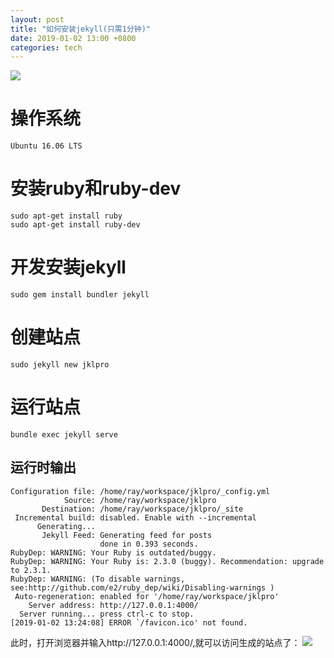 ```yaml
---
layout: post
title: "如何安装jekyll(只需1分钟)"
date: 2019-01-02 13:00 +0800
categories: tech
---
```


[![](http://rayxyz.github.io/assets/images/general/install-jekyll-in-a-minute.png)](http://rayxyz.github.io/assets/images/general/install-jekyll-in-a-minute.png)

# 操作系统
```
Ubuntu 16.06 LTS
```

# 安装ruby和ruby-dev
```
sudo apt-get install ruby
sudo apt-get install ruby-dev
```

# 开发安装jekyll
```
sudo gem install bundler jekyll
```

# 创建站点
```
sudo jekyll new jklpro
```

# 运行站点
```
bundle exec jekyll serve
```

## 运行时输出
```
Configuration file: /home/ray/workspace/jklpro/_config.yml
            Source: /home/ray/workspace/jklpro
       Destination: /home/ray/workspace/jklpro/_site
 Incremental build: disabled. Enable with --incremental
      Generating...
       Jekyll Feed: Generating feed for posts
                    done in 0.393 seconds.
RubyDep: WARNING: Your Ruby is outdated/buggy.
RubyDep: WARNING: Your Ruby is: 2.3.0 (buggy). Recommendation: upgrade to 2.3.1.
RubyDep: WARNING: (To disable warnings, see:http://github.com/e2/ruby_dep/wiki/Disabling-warnings )
 Auto-regeneration: enabled for '/home/ray/workspace/jklpro'
    Server address: http://127.0.0.1:4000/
  Server running... press ctrl-c to stop.
[2019-01-02 13:24:08] ERROR `/favicon.ico' not found.
```

此时，打开浏览器并输入http://127.0.0.1:4000/,就可以访问生成的站点了：
[![](http://rayxyz.github.io/assets/images/general/install-jekyll-in-a-minute-page-view.png)](http://rayxyz.github.io/assets/images/general/install-jekyll-in-a-minute-page-view.png)
